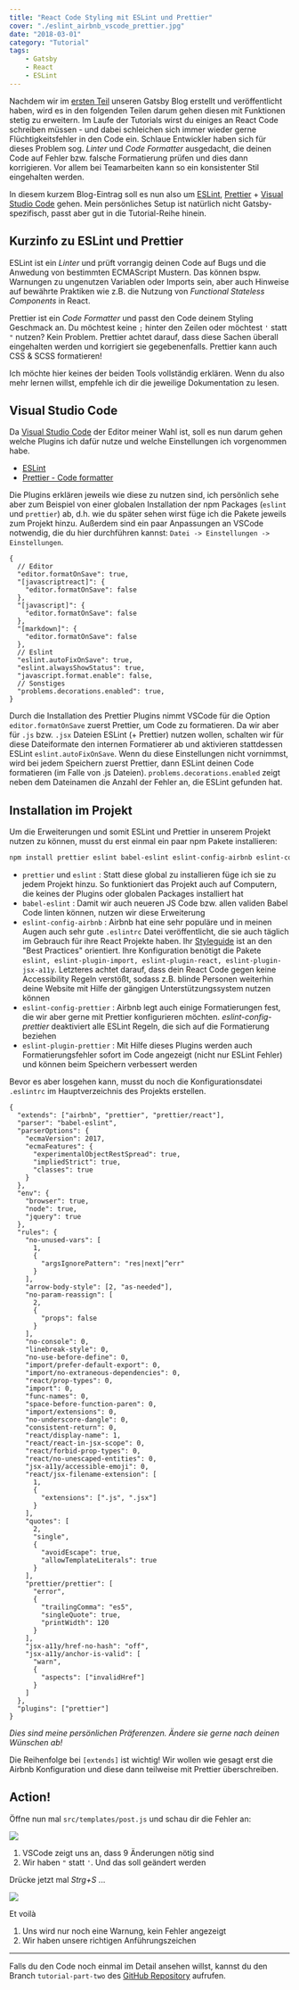```yaml
---
title: "React Code Styling mit ESLint und Prettier"
cover: "./eslint_airbnb_vscode_prettier.jpg"
date: "2018-03-01"
category: "Tutorial"
tags:
    - Gatsby
    - React
    - ESLint
---
```


Nachdem wir im [ersten Teil](/blog/ultra-schnellen-blog-mit-react-und-gatsby-erstellen) unseren Gatsby Blog erstellt und veröffentlicht haben, wird es in den folgenden Teilen darum gehen diesen mit Funktionen stetig zu erweitern. Im Laufe der Tutorials wirst du einiges an React Code schreiben müssen - und dabei schleichen sich immer wieder gerne Flüchtigkeitsfehler in den Code ein. Schlaue Entwickler haben sich für dieses Problem sog. _Linter_ und _Code Formatter_ ausgedacht, die deinen Code auf Fehler bzw. falsche Formatierung prüfen und dies dann korrigieren. Vor allem bei Teamarbeiten kann so ein konsistenter Stil eingehalten werden.

In diesem kurzem Blog-Eintrag soll es nun also um [ESLint](https://eslint.org/), [Prettier](https://prettier.io/) + [Visual Studio Code](https://code.visualstudio.com/) gehen. Mein persönliches Setup ist natürlich nicht Gatsby-spezifisch, passt aber gut in die Tutorial-Reihe hinein.

## Kurzinfo zu ESLint und Prettier

ESLint ist ein _Linter_ und prüft vorrangig deinen Code auf Bugs und die Anwedung von bestimmten ECMAScript Mustern. Das können bspw. Warnungen zu ungenutzen Variablen oder Imports sein, aber auch Hinweise auf bewährte Praktiken wie z.B. die Nutzung von _Functional Stateless Components_ in React.

Prettier ist ein _Code Formatter_ und passt den Code deinem Styling Geschmack an. Du möchtest keine `;` hinter den Zeilen oder möchtest `'` statt `"` nutzen? Kein Problem. Prettier achtet darauf, dass diese Sachen überall eingehalten werden und korrigiert sie gegebenenfalls. Prettier kann auch CSS & SCSS formatieren!

Ich möchte hier keines der beiden Tools vollständig erklären. Wenn du also mehr lernen willst, empfehle ich dir die jeweilige Dokumentation zu lesen.

## Visual Studio Code

Da [Visual Studio Code](https://code.visualstudio.com/) der Editor meiner Wahl ist, soll es nun darum gehen welche Plugins ich dafür nutze und welche Einstellungen ich vorgenommen habe.

* [ESLint](https://marketplace.visualstudio.com/items?itemName=dbaeumer.vscode-eslint)
* [Prettier - Code formatter](https://marketplace.visualstudio.com/items?itemName=esbenp.prettier-vscode)

Die Plugins erklären jeweils wie diese zu nutzen sind, ich persönlich sehe aber zum Beispiel von einer globalen Installation der npm Packages (`eslint` und `prettier`) ab, d.h. wie du später sehen wirst füge ich die Pakete jeweils zum Projekt hinzu.
Außerdem sind ein paar Anpassungen an VSCode notwendig, die du hier durchführen kannst: `Datei -> Einstellungen -> Einstellungen`.

```JS
{
  // Editor
  "editor.formatOnSave": true,
  "[javascriptreact]": {
    "editor.formatOnSave": false
  },
  "[javascript]": {
    "editor.formatOnSave": false
  },
  "[markdown]": {
    "editor.formatOnSave": false
  },
  // Eslint
  "eslint.autoFixOnSave": true,
  "eslint.alwaysShowStatus": true,
  "javascript.format.enable": false,
  // Sonstiges
  "problems.decorations.enabled": true,
}
```

Durch die Installation des Prettier Plugins nimmt VSCode für die Option `editor.formatOnSave` zuerst Prettier, um Code zu formatieren. Da wir aber für `.js` bzw. `.jsx` Dateien ESLint (+ Prettier) nutzen wollen, schalten wir für diese Dateiformate den internen Formatierer ab und aktivieren stattdessen ESLint `eslint.autoFixOnSave`. Wenn du diese Einstellungen nicht vornimmst, wird bei jedem Speichern zuerst Prettier, dann ESLint deinen Code formatieren (im Falle von .js Dateien). `problems.decorations.enabled` zeigt neben dem Dateinamen die Anzahl der Fehler an, die ESLint gefunden hat.

## Installation im Projekt

Um die Erweiterungen und somit ESLint und Prettier in unserem Projekt nutzen zu können, musst du erst einmal ein paar npm Pakete installieren:

```bash
npm install prettier eslint babel-eslint eslint-config-airbnb eslint-config-prettier eslint-plugin-import eslint-plugin-jsx-a11y eslint-plugin-prettier eslint-plugin-react --save-dev
```

- `prettier` und `eslint` : Statt diese global zu installieren füge ich sie zu jedem Projekt hinzu. So funktioniert das Projekt auch auf Computern, die keines der Plugins oder globalen Packages installiert hat
- `babel-eslint` : Damit wir auch neueren JS Code bzw. allen validen Babel Code linten können, nutzen wir diese Erweiterung
- `eslint-config-airbnb` : Airbnb hat eine sehr populäre und in meinen Augen auch sehr gute `.eslintrc` Datei veröffentlicht, die sie auch täglich im Gebrauch für ihre React Projekte haben. Ihr [Styleguide](https://github.com/airbnb/javascript) ist an den "Best Practices" orientiert. Ihre Konfiguration benötigt die Pakete `eslint, eslint-plugin-import, eslint-plugin-react, eslint-plugin-jsx-a11y`. Letzteres achtet darauf, dass dein React Code gegen keine Accessibility Regeln verstößt, sodass z.B. blinde Personen weiterhin deine Website mit Hilfe der gängigen Unterstützungssystem nutzen können
- `eslint-config-prettier` : Airbnb legt auch einige Formatierungen fest, die wir aber gerne mit Prettier konfigurieren möchten. _eslint-config-prettier_ deaktiviert alle ESLint Regeln, die sich auf die Formatierung beziehen
- `eslint-plugin-prettier` : Mit Hilfe dieses Plugins werden auch Formatierungsfehler sofort im Code angezeigt (nicht nur ESLint Fehler) und können beim Speichern verbessert werden

Bevor es aber losgehen kann, musst du noch die Konfigurationsdatei `.eslintrc` im Hauptverzeichnis des Projekts erstellen.

```JS
{
  "extends": ["airbnb", "prettier", "prettier/react"],
  "parser": "babel-eslint",
  "parserOptions": {
    "ecmaVersion": 2017,
    "ecmaFeatures": {
      "experimentalObjectRestSpread": true,
      "impliedStrict": true,
      "classes": true
    }
  },
  "env": {
    "browser": true,
    "node": true,
    "jquery": true
  },
  "rules": {
    "no-unused-vars": [
      1,
      {
        "argsIgnorePattern": "res|next|^err"
      }
    ],
    "arrow-body-style": [2, "as-needed"],
    "no-param-reassign": [
      2,
      {
        "props": false
      }
    ],
    "no-console": 0,
    "linebreak-style": 0,
    "no-use-before-define": 0,
    "import/prefer-default-export": 0,
    "import/no-extraneous-dependencies": 0,
    "react/prop-types": 0,
    "import": 0,
    "func-names": 0,
    "space-before-function-paren": 0,
    "import/extensions": 0,
    "no-underscore-dangle": 0,
    "consistent-return": 0,
    "react/display-name": 1,
    "react/react-in-jsx-scope": 0,
    "react/forbid-prop-types": 0,
    "react/no-unescaped-entities": 0,
    "jsx-a11y/accessible-emoji": 0,
    "react/jsx-filename-extension": [
      1,
      {
        "extensions": [".js", ".jsx"]
      }
    ],
    "quotes": [
      2,
      "single",
      {
        "avoidEscape": true,
        "allowTemplateLiterals": true
      }
    ],
    "prettier/prettier": [
      "error",
      {
        "trailingComma": "es5",
        "singleQuote": true,
        "printWidth": 120
      }
    ],
    "jsx-a11y/href-no-hash": "off",
    "jsx-a11y/anchor-is-valid": [
      "warn",
      {
        "aspects": ["invalidHref"]
      }
    ]
  },
  "plugins": ["prettier"]
}
```

_Dies sind meine persönlichen Präferenzen. Ändere sie gerne nach deinen Wünschen ab!_

Die Reihenfolge bei `[extends]` ist wichtig! Wir wollen wie gesagt erst die Airbnb Konfiguration und diese dann teilweise mit Prettier überschreiben.

## Action!

Öffne nun mal `src/templates/post.js` und schau dir die Fehler an:

![](./post_eslint_fehler.jpg)

1) VSCode zeigt uns an, dass 9 Änderungen nötig sind
2) Wir haben `"` statt `'`. Und das soll geändert werden

Drücke jetzt mal _Strg+S_ ...

![](./post_eslint_korrigiert.jpg)

Et voilà

1) Uns wird nur noch eine Warnung, kein Fehler angezeigt
2) Wir haben unsere richtigen Anführungszeichen

----------

Falls du den Code noch einmal im Detail ansehen willst, kannst du den Branch `tutorial-part-two` des [GitHub Repository](https://github.com/LeKoArts/gatsby-starter-minimal-blog/tree/tutorial-part-two) aufrufen.
